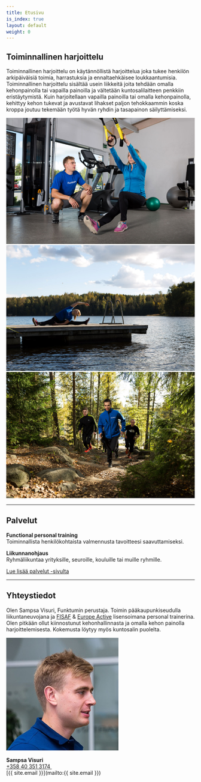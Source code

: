 ```yaml
---
title: Etusivu
is_index: true
layout: default
weight: 0
---
```


## Toiminnallinen harjoittelu

Toiminnallinen harjoittelu on käytännöllistä harjoittelua joka tukee henkilön arkipäiväisiä toimia, harrastuksia ja ennaltaehkäisee loukkaantumisia. Toiminnallinen harjoittelu sisältää usein liikkeitä joita tehdään omalla kehonpainolla tai vapailla painoilla ja vältetään kuntosalilaitteen penkkiin eristäytymistä. Kuin harjoitellaan vapailla painoilla tai omalla kehonpainolla, kehittyy kehon tukevat ja avustavat lihakset paljon tehokkaammin koska kroppa joutuu tekemään työtä hyvän ryhdin ja tasapainon säilyttämiseksi.

![Kuva](/media/pt-3.jpg)
![kuva](/media/parmbild-1.jpg)
![Kuva](/media/gruppmotion-4.jpg)

---

## Palvelut

**Functional personal training**  
Toiminnallista henkilökohtaista valmennusta tavoitteesi saavuttamiseksi.

**Liikunnanohjaus**  
Ryhmäliikuntaa yrityksille, seuroille, kouluille tai muille ryhmille.

[Lue lisää palvelut -sivulta](/palvelut/)

---

## Yhteystiedot

Olen Sampsa Visuri, Funktumin perustaja. Toimin pääkaupunkiseudulla liikuntaneuvojana ja [FISAF](http://www.fisafinternational.com/en/) & [Europe Active](http://www.europeactive.eu/) lisensoimana personal trainerina. Olen pitkään ollut kiinnostunut kehonhallinnasta ja omalla kehon painolla harjoittelemisesta. Kokemusta löytyy myös kuntosalin puolelta.

<img src="img/sampsa.jpg" alt="Sampsa Visuri" class="user-photo"/>

**Sampsa Visuri **  
[+358 40 351 3174 ](tel:+358403513174)  
[{{ site.email }}](mailto:{{ site.email }})
